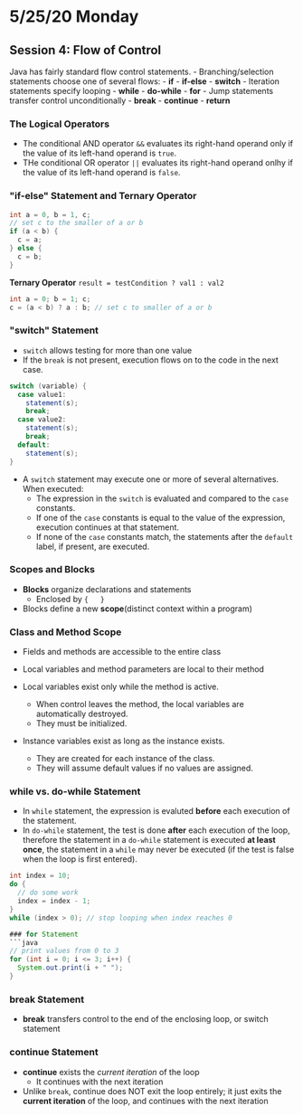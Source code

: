 # 5/25/20 Monday 

## Session 4: Flow of Control 

  Java has fairly standard flow control statements. 
    - Branching/selection statements choose one of several flows:
      - **if**
      - **if-else**
      - **switch**
    - Iteration statements specify looping 
      - **while**
      - **do-while**
      - **for**
    - Jump statements transfer control unconditionally
      - **break**
      - **continue**
      - **return** 
  
### The Logical Operators 
  - The conditional AND operator `&&` evaluates its right-hand operand only if the value of its left-hand operand is `true`. 
  - THe conditional OR operator `||` evaluates its right-hand operand onlhy if the value of its left-hand operand is `false`. 

### "if-else" Statement and Ternary Operator 
  ```java
  int a = 0, b = 1, c;
  // set c to the smaller of a or b
  if (a < b) {
    c = a;
  } else {
    c = b;
  }
  ``` 
  **Ternary Operator**
  `result = testCondition ? val1 : val2`
  ```java
  int a = 0; b = 1; c;
  c = (a < b) ? a : b; // set c to smaller of a or b
  ```

### "switch" Statement 
  - `switch` allows testing for more than one value 
  - If the `break` is not present, execution flows on to the code in the next case. 
  ```java
  switch (variable) {
    case value1:
      statement(s);
      break;
    case value2:
      statement(s);
      break;
    default:
      statement(s);
  }
  ```

  - A `switch` statement may execute one or more of several alternatives. When executed:
    - The expression in the `switch` is evaluated and compared to the `case` constants.
    - If one of the `case` constants is equal to the value of the expression, execution continues at that statement.
    - If none of the `case` constants match, the statements after the `default` label, if present, are executed. 

### Scopes and Blocks 
  - **Blocks** organize declarations and statements 
    - Enclosed by `{   }`
  - Blocks define a new **scope**(distinct context within a program)

### Class and Method Scope 
  - Fields and methods are accessible to the entire class 
  - Local variables and method parameters are local to their method  

  - Local variables exist only while the method is active. 
    - When control leaves the method, the local variables are automatically destroyed. 
    - They must be initialized. 
  - Instance variables exist as long as the instance exists. 
    - They are created for each instance of the class.
    - They will assume default values if no values are assigned. 

### while vs. do-while Statement 
  - In `while` statement, the expression is evaluted **before** each execution of the statement. 
  - In `do-while` statement, the test is done **after** each execution of the loop, therefore the statement in a `do-while` statement is executed **at least once**, the statement in a `while` may never be executed (if the test is false when the loop is first entered). 
  ```java
  int index = 10;
  do {
    // do some work
    index = index - 1;
  }
  while (index > 0); // stop looping when index reaches 0

### for Statement 
  ```java
  // print values from 0 to 3 
  for (int i = 0; i <= 3; i++) {
    System.out.print(i + " ");
  }
  ```

### break Statement 
  - **break** transfers control to the end of the enclosing loop, or switch statement 

### continue Statement 
  - **continue** exists the _current iteration_ of the loop
    - It continues with the next iteration 
  - Unlike `break`, continue does NOT exit the loop entirely; it just exits the **current iteration** of the loop, and continues with the next iteration 
  
